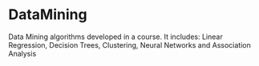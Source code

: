 # DataMining
Data Mining algorithms developed in a course. 
It includes: Linear Regression, Decision Trees, Clustering, Neural Networks and Association Analysis

